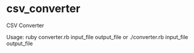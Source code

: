 # csv_converter
CSV Converter

Usage: 
ruby converter.rb input_file output_file
or 
./converter.rb input_file output_file
